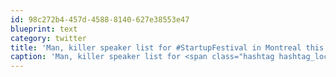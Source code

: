 ```yaml
---
id: 98c272b4-457d-4588-8140-627e38553e47
blueprint: text
category: twitter
title: 'Man, killer speaker list for #StartupFestival in Montreal this week.'
caption: 'Man, killer speaker list for <span class="hashtag hashtag_local">#<a href="http://tweettemp.darylchymko.ca/?tag=startupfestival">StartupFestival</a> in Montreal this week.'
---
```

